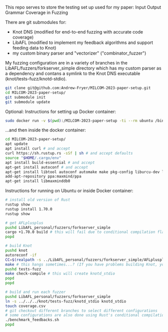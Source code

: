 This repo serves to store the testing set up used for my paper: Input Output Grammar Coverage in Fuzzing

There are git submodules for:
- Knot DNS (modified for end-to-end fuzzing with accurate code coverage)
- LibAFL (modified to implement my feedback algorithms and support feeding data to Knot)
- my custom binary parser and "vectorizer" ("combinator_fuzzer")

My fuzzing configuration are in a variety of branches in the LibAFL/fuzzers/forkserver_simple directory which has my custom parser as a dependency and contans a symlink to the Knot DNS executable (knot/tests-fuzz/knotd-stdio).

```bash
git clone git@github.com:Andrew-Fryer/MILCOM-2023-paper-setup.git
cd MILCOM-2023-paper-setup/
git submodule init
git submodule update
```

Optional: Instructions for setting up Docker container:
```bash
sudo docker run -v $(pwd):/MILCOM-2023-paper-setup -ti --rm ubuntu /bin/bash
```
...and then inside the docker container:
```bash
cd MILCOM-2023-paper-setup/
apt update
apt install curl # and accept
curl https://sh.rustup.rs -sSf | sh # and accept defaults
source "$HOME/.cargo/env"
apt install build-essential # and accept
apt-get install autoconf # and accept
apt-get install libtool autoconf automake make pkg-config liburcu-dev libgnutls28-dev libedit-dev liblmdb-dev # and accept
add-apt-repository ppa:maxmind/ppa
apt-get install libmaxminddb0
```

Instructions for running on Ubuntu or inside Docker container:
```bash
# install old version of Rust
rustup show
rustup install 1.70.0
rustup show

# get AFLplusplus
pushd LibAFL_personal/fuzzers/forkserver_simple
cargo +1.70.0 build # this will fail due to conditional compilation flags; don't worry, we just want the side effect of building AFLplusplus for us
popd

# build Knot
pushd knot
autoreconf -if
CC=$(realpath -s ../LibAFL_personal/fuzzers/forkserver_simple/AFLplusplus/afl-clang-fast) ./configure --disable-shared --disable-utilities --disable-documentation
make # this hangs sometimes...? (If you have problems building Knot, you could try just using knotd_stdio.compiled_on_ubuntu_22)
pushd tests-fuzz
make check-compile # this will create knotd_stdio
popd
popd

# build and run each fuzzer
pushd LibAFL_personal/fuzzers/forkserver_simple
ln -s ../../../knot/tests-fuzz/knotd_stdio knotd_stdio
touch coverage.csv
# git checkout different branches to select different configurations
# some configurations are also done using Rust's conditional compilation flags
./benchmark_feedbacks.sh
popd
```
